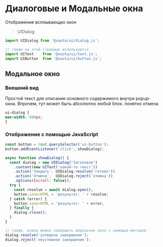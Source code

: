 # Диалоговые и Модальные окна
Отображение всплывающих окон

> UIDialog

```javascript
import UIDialog from '@xaota/ui/dialog.js';

// также на этой странице используются
import UIText    from '@xaota/ui/text.js';
import UIButton  from '@xaota/ui/button.js';
```

## Модальное окно
### Внешний вид
<ui-html>
  <ui-dialog caption="Заголовок">
    <ui-text>
      Простой текст для описания основного содержимого внутри popup-окна.
      Впрочем, тут может быть абсолютно любой блок.
    </ui-text>
    <ui-button slot="action" mode="primary" text>понятно</ui-button>
    <ui-button slot="action" mode="primary" text>отмена</ui-button>
  </ui-dialog>
</ui-html>

```css
ui-dialog {
max-width: 600px;
}
```

### Отображение с помощью JavaScript
```javascript
const button = root.querySelector('ui-button');
button.addEventListener('click', showDialog);

async function showDialog() {
  const dialog = new UIDialog("Заголовок")
    .content(new UIText('какой-то текст'))
    .action('Закрыть', UIDialog.resolve('готово'))
    .action('Отмена',  UIDialog.reject('отмена'))
    .options({scroll: false});
  try {
    const resolve = await dialog.open();
    button.innerHTML = 'результат: ' + resolve;
  } catch (error) {
    button.innerHTML = 'результат: ' + error;
  } finally {
    dialog.close();
  }
}

// также, извне можно завершить модальное окно с помощью методов:
dialog.resolve('успешное завершение');
dialog.reject('неуспешное завершение');
```
